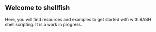 ## Welcome to shellfish

Here, you will find resources and examples to get started with with BASH shell scripting. It is a work in progress.
